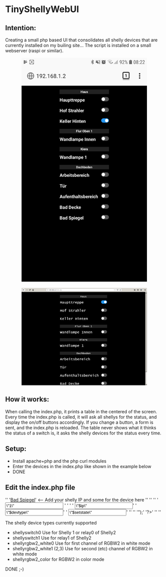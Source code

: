 # TinyShellyWebUI
## Intention:
Creating a small php based UI that consolidates all shelly devices that are currently installed on my builing site... 
The script is installed on a small webserver (raspi or similar).


<div align="center">
    <img src="/Screenshots/mobile.png" width="400px"</img> 
</div>

</br>

<div align="center">
    <img src="/Screenshots/pc.png" width="400px"</img> 
</div>

## How it works:
When calling the index.php, it prints a table in the centered of the screen.
Every time the index.php is called, it will ask all shellys for the status, and display the on/off buttons accordingly.
If you change a button, a form is sent, and the index.php is reloaded.
The table never shows what it thinks the status of a switch is, it asks the shelly devices for the status every time.

## Setup:
* Install apache+php and the php curl modules
* Enter the devices in the index.php like shown in the example below
* DONE

## Edit the index.php file

'<tr>'
'<td><a href="http://192.168.200.81">Bad Spiegel</a></td>'  <-- Add your shelly IP and some for the device here
'<td>'
'<?php' 
'$shelly_ison="off";$checked=""; $devtype="shellyrgbw2_white0"; $ip="192.168.200.81"; $setstate="on";'  <--- set the shelly type and IP adress again
'include('shelly_status.php');'
'if ( $shelly_ison=="on" ) { $checked="checked=\"checked\""; $setstate="off";}'
' '
'print("'
'<form method=\"POST\" action=\"index.php\" >'
'<label class=\"switch\">'
'  <input type=\"checkbox\"  name=\"button\" value=\"1\" $checked onChange=\"this.form.submit()\" > </input>'
'    <span class=\"slider round\"></span>'
'  <input type=\"hidden\" name=\"ip\" value=\"$ip\"></input>'
'  <input type=\"hidden\" name=\"devtype\" value=\"$devtype\"></input>'
'  <input type=\"hidden\" name=\"setstate\" value=\"$setstate\"></input>'
'</label>'
'</form>'
'");'
'?>'
'</td>'
'</tr>'

The shelly device types currently supported

* shellyswitch0 Use for Shelly 1 or relay0 of Shelly2
* shellyswitch1 Use for relay1 of Shelly2
* shellyrgbw2_white0 Use for first channel of RGBW2 in white mode
* shellyrgbw2_white1 (2,3) Use for second (etc) channel of RGBW2 in white mode
* shellyrgbw2_color for RGBW2 in color mode


DONE ;-)
